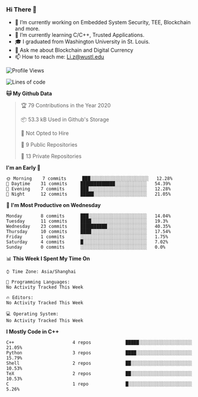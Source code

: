 ### Hi There 👋

<!--
**G0o9leA1/G0o9leA1** is a ✨ _special_ ✨ repository because its `README.md` (this file) appears on your GitHub profile.

Here are some ideas to get you started:
-->
- 🔭 I’m currently working on Embedded System Security, TEE, Blockchain and more.
- 🌱 I’m currently learning C/C++, Trusted Applications.
- 🎓 I graduated from Washington University in St. Louis.
- 💬 Ask me about Blockchain and Digital Currency
- 📫 How to reach me: Li.z@wustl.edu

<!--START_SECTION:waka-->
![Profile Views](http://img.shields.io/badge/Profile%20Views-0-blue)

![Lines of code](https://img.shields.io/badge/From%20Hello%20World%20I%27ve%20Written-45743%20lines%20of%20code-blue)

**🐱 My Github Data** 

> 🏆 79 Contributions in the Year 2020
 > 
> 📦 53.3 kB Used in Github's Storage 
 > 
> 🚫 Not Opted to Hire
 > 
> 📜 9 Public Repositories 
 > 
> 🔑 13 Private Repositories  

**I'm an Early 🐤** 

```text
🌞 Morning    7 commits      ███░░░░░░░░░░░░░░░░░░░░░░   12.28% 
🌆 Daytime    31 commits     █████████████░░░░░░░░░░░░   54.39% 
🌃 Evening    7 commits      ███░░░░░░░░░░░░░░░░░░░░░░   12.28% 
🌙 Night      12 commits     █████░░░░░░░░░░░░░░░░░░░░   21.05%

```
📅 **I'm Most Productive on Wednesday** 

```text
Monday       8 commits      ███░░░░░░░░░░░░░░░░░░░░░░   14.04% 
Tuesday      11 commits     ████░░░░░░░░░░░░░░░░░░░░░   19.3% 
Wednesday    23 commits     ██████████░░░░░░░░░░░░░░░   40.35% 
Thursday     10 commits     ████░░░░░░░░░░░░░░░░░░░░░   17.54% 
Friday       1 commits      ░░░░░░░░░░░░░░░░░░░░░░░░░   1.75% 
Saturday     4 commits      █░░░░░░░░░░░░░░░░░░░░░░░░   7.02% 
Sunday       0 commits      ░░░░░░░░░░░░░░░░░░░░░░░░░   0.0%

```


📊 **This Week I Spent My Time On** 

```text
⌚︎ Time Zone: Asia/Shanghai

💬 Programming Languages: 
No Activity Tracked This Week

🔥 Editors: 
No Activity Tracked This Week

💻 Operating System: 
No Activity Tracked This Week

```

**I Mostly Code in C++** 

```text
C++                      4 repos             █████░░░░░░░░░░░░░░░░░░░░   21.05% 
Python                   3 repos             ████░░░░░░░░░░░░░░░░░░░░░   15.79% 
Shell                    2 repos             ██░░░░░░░░░░░░░░░░░░░░░░░   10.53% 
TeX                      2 repos             ██░░░░░░░░░░░░░░░░░░░░░░░   10.53% 
C                        1 repo              █░░░░░░░░░░░░░░░░░░░░░░░░   5.26%

```



<!--END_SECTION:waka-->

